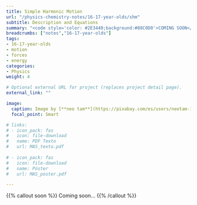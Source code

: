 ```yaml
---
title: Simple Harmonic Motion
url: "/physics-chemistry-notes/16-17-year-olds/shm"
subtitle: Description and Equations
summary: "<code style='color: #2E3440;background:#88C0D0'>COMING SOON</code> <br> Description and Equations."
breadcrumbs: ["notes","16-17-year-olds"]
tags:
- 16-17-year-olds
- motion
- forces
- energy
categories:
- Physics
weight: 4

# Optional external URL for project (replaces project detail page).
external_link: ""

image:
  caption: Image by [**neo tam**](https://pixabay.com/es/users/neotam-11291643/) on [Pixabay](https://pixabay.com/es/)
  focal_point: Smart

# links:
# - icon_pack: fas
#   icon: file-download
#   name: PDF Texto
#   url: MAS_texto.pdf
  
# - icon_pack: fas
#   icon: file-download
#   name: Póster
#   url: MAS_poster.pdf

---
```


{{% callout soon %}}
Coming soon...
{{% /callout %}}

